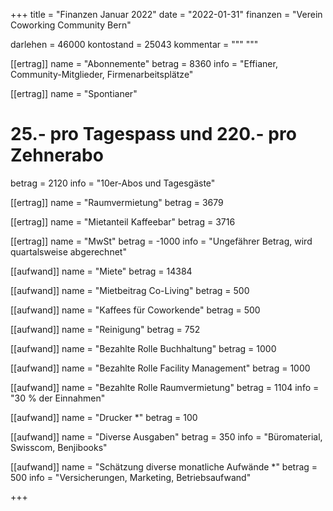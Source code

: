 +++
title = "Finanzen Januar 2022"
date = "2022-01-31"
finanzen = "Verein Coworking Community Bern"

darlehen = 46000
kontostand = 25043
kommentar = """
"""

[[ertrag]]
name = "Abonnemente"
betrag = 8360 
info = "Effianer, Community-Mitglieder, Firmenarbeitsplätze"

[[ertrag]]
name = "Spontianer"
# 25.- pro Tagespass und 220.- pro Zehnerabo
betrag = 2120
info = "10er-Abos und Tagesgäste"

[[ertrag]]
name = "Raumvermietung"
betrag = 3679

[[ertrag]]
name = "Mietanteil Kaffeebar"
betrag = 3716

[[ertrag]]
name = "MwSt"
betrag = -1000
info = "Ungefährer Betrag, wird quartalsweise abgerechnet"


[[aufwand]]
name = "Miete"
betrag = 14384

[[aufwand]]
name = "Mietbeitrag Co-Living"
betrag = 500

[[aufwand]]
name = "Kaffees für Coworkende"
betrag = 500

[[aufwand]]
name = "Reinigung"
betrag = 752

[[aufwand]]
name = "Bezahlte Rolle Buchhaltung"
betrag = 1000

[[aufwand]]
name = "Bezahlte Rolle Facility Management"
betrag = 1000

[[aufwand]]
name = "Bezahlte Rolle Raumvermietung"
betrag = 1104
info = "30 % der Einnahmen"

[[aufwand]]
name = "Drucker *"
betrag = 100

[[aufwand]]
name = "Diverse Ausgaben"
betrag = 350
info = "Büromaterial, Swisscom, Benjibooks"

[[aufwand]]
name = "Schätzung diverse monatliche Aufwände *"
betrag = 500
info = "Versicherungen, Marketing, Betriebsaufwand"

+++
